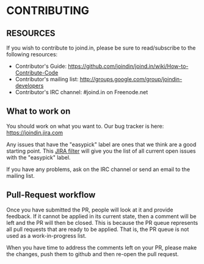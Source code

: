 # CONTRIBUTING

## RESOURCES

If you wish to contribute to joind.in, please be sure to
read/subscribe to the following resources:

 -  Contributor's Guide:
    https://github.com/joindin/joind.in/wiki/How-to-Contribute-Code
 -  Contributor's mailing list:
    http://groups.google.com/group/joindin-developers
 -  Contributor's IRC channel:
    #joind.in on Freenode.net

## What to work on

You should work on what you want to. Our bug tracker is
here: https://joindin.jira.com

Any issues that have the "easypick" label are ones that we think
are a good starting point. This [JIRA filter](https://joindin.jira.com/secure/IssueNavigator.jspa?mode=hide&requestId=10510)
will give you the list of all current open issues with the "easypick" label.

If you have any problems, ask on the IRC channel or send an email to
the mailing list.


## Pull-Request workflow

Once you have submitted the PR, people will look at it and
provide feedback. If it cannot be applied in its current
state, then a comment will be left and the PR will then be
closed. This is because the PR queue represents all pull
requests that are ready to be applied. That is, the PR queue
is not used as a work-in-progress list.

When you have time to address the comments left on your PR,
please make the changes, push them to github and then re-open
the pull request.
